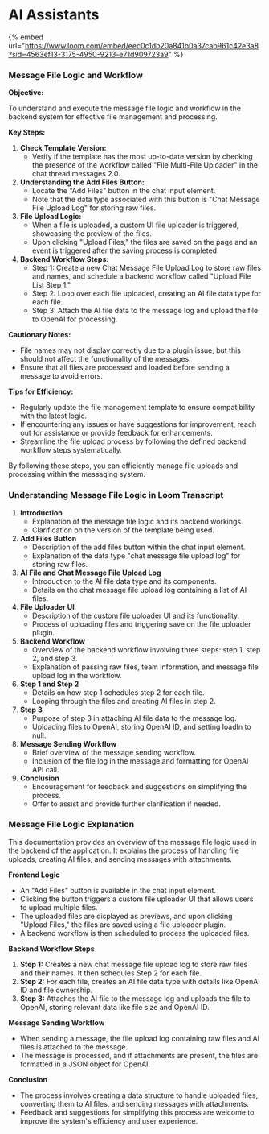 # AI Assistants

{% embed url="https://www.loom.com/embed/eec0c1db20a841b0a37cab961c42e3a8?sid=4563ef13-3175-4950-9213-e71d909723a9" %}

### Message File Logic and Workflow <a href="#sop-message-file-logic-and-workflow" id="sop-message-file-logic-and-workflow"></a>

**Objective:**

To understand and execute the message file logic and workflow in the backend system for effective file management and processing.

**Key Steps:**

1. **Check Template Version:**
   * Verify if the template has the most up-to-date version by checking the presence of the workflow called "File Multi-File Uploader" in the chat thread messages 2.0.
2. **Understanding the Add Files Button:**
   * Locate the "Add Files" button in the chat input element.
   * Note that the data type associated with this button is "Chat Message File Upload Log" for storing raw files.
3. **File Upload Logic:**
   * When a file is uploaded, a custom UI file uploader is triggered, showcasing the preview of the files.
   * Upon clicking "Upload Files," the files are saved on the page and an event is triggered after the saving process is completed.
4. **Backend Workflow Steps:**
   * Step 1: Create a new Chat Message File Upload Log to store raw files and names, and schedule a backend workflow called "Upload File List Step 1."
   * Step 2: Loop over each file uploaded, creating an AI file data type for each file.
   * Step 3: Attach the AI file data to the message log and upload the file to OpenAI for processing.

**Cautionary Notes:**

* File names may not display correctly due to a plugin issue, but this should not affect the functionality of the messages.
* Ensure that all files are processed and loaded before sending a message to avoid errors.

**Tips for Efficiency:**

* Regularly update the file management template to ensure compatibility with the latest logic.
* If encountering any issues or have suggestions for improvement, reach out for assistance or provide feedback for enhancements.
* Streamline the file upload process by following the defined backend workflow steps systematically.

By following these steps, you can efficiently manage file uploads and processing within the messaging system.

### Understanding Message File Logic in Loom Transcript <a href="#understanding-message-file-logic-in-loom-transcript" id="understanding-message-file-logic-in-loom-transcript"></a>

1. **Introduction**
   * Explanation of the message file logic and its backend workings.
   * Clarification on the version of the template being used.
2. **Add Files Button**
   * Description of the add files button within the chat input element.
   * Explanation of the data type "chat message file upload log" for storing raw files.
3. **AI File and Chat Message File Upload Log**
   * Introduction to the AI file data type and its components.
   * Details on the chat message file upload log containing a list of AI files.
4. **File Uploader UI**
   * Description of the custom file uploader UI and its functionality.
   * Process of uploading files and triggering save on the file uploader plugin.
5. **Backend Workflow**
   * Overview of the backend workflow involving three steps: step 1, step 2, and step 3.
   * Explanation of passing raw files, team information, and message file upload log in the workflow.
6. **Step 1 and Step 2**
   * Details on how step 1 schedules step 2 for each file.
   * Looping through the files and creating AI files in step 2.
7. **Step 3**
   * Purpose of step 3 in attaching AI file data to the message log.
   * Uploading files to OpenAI, storing OpenAI ID, and setting loadIn to null.
8. **Message Sending Workflow**
   * Brief overview of the message sending workflow.
   * Inclusion of the file log in the message and formatting for OpenAI API call.
9. **Conclusion**
   * Encouragement for feedback and suggestions on simplifying the process.
   * Offer to assist and provide further clarification if needed.

### Message File Logic Explanation <a href="#documentation-message-file-logic-explanation" id="documentation-message-file-logic-explanation"></a>

This documentation provides an overview of the message file logic used in the backend of the application. It explains the process of handling file uploads, creating AI files, and sending messages with attachments.

**Frontend Logic**

* An "Add Files" button is available in the chat input element.
* Clicking the button triggers a custom file uploader UI that allows users to upload multiple files.
* The uploaded files are displayed as previews, and upon clicking "Upload Files," the files are saved using a file uploader plugin.
* A backend workflow is then scheduled to process the uploaded files.

**Backend Workflow Steps**

1. **Step 1:** Creates a new chat message file upload log to store raw files and their names. It then schedules Step 2 for each file.
2. **Step 2:** For each file, creates an AI file data type with details like OpenAI ID and file ownership.
3. **Step 3:** Attaches the AI file to the message log and uploads the file to OpenAI, storing relevant data like file size and OpenAI ID.

**Message Sending Workflow**

* When sending a message, the file upload log containing raw files and AI files is attached to the message.
* The message is processed, and if attachments are present, the files are formatted in a JSON object for OpenAI.

**Conclusion**

* The process involves creating a data structure to handle uploaded files, converting them to AI files, and sending messages with attachments.
* Feedback and suggestions for simplifying this process are welcome to improve the system's efficiency and user experience.
